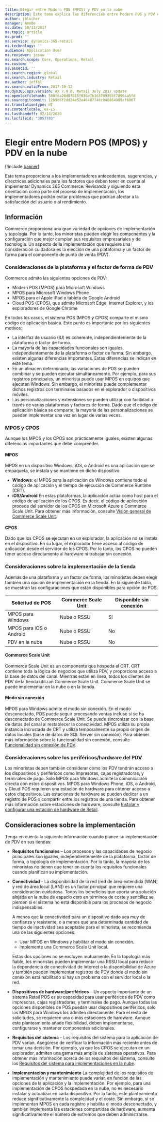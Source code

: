 ```yaml
---
title: Elegir entre Modern POS (MPOS) y PDV en la nube
description: Este tema explica las diferencias entre Modern POS y PDV en la nube. También se describen los distintos factores que los minoristas que están implementando Dynamics 365 Commerce deben considerar para ayudar a tomar las mejores decisiones para sus requisitos.
author: jblucher
manager: AnnBe
ms.date: 10/13/2017
ms.topic: article
ms.prod: ''
ms.service: dynamics-365-retail
ms.technology: ''
audience: Application User
ms.reviewer: josaw
ms.search.scope: Core, Operations, Retail
ms.custom: ''
ms.assetid: ''
ms.search.region: global
ms.search.industry: Retail
ms.author: jeffbl
ms.search.validFrom: 2017-10-12
ms.dyn365.ops.version: AX 7.0.0, Retail July 2017 update
ms.openlocfilehash: 508fda28d8f815f030e7b163709393f70904a5fd
ms.sourcegitcommit: 12b9d6f2dd24e52e46487748c848864909af6967
ms.translationtype: HT
ms.contentlocale: es-ES
ms.lasthandoff: 02/14/2020
ms.locfileid: "3057703"
---
```

# <a name="choose-between-modern-pos-mpos-and-cloud-pos"></a>Elegir entre Modern POS (MPOS) y PDV en la nube

[!include [banner](includes/banner.md)]

Este tema proporciona a los implementadores antecedentes, sugerencias, y directrices adicionales para los factores que deben tener en cuenta al implementar Dynamics 365 Commerce. Revisando y siguiendo esta orientación como parte del proceso de implementación, los implementadores podrán evitar problemas que podrían afectar a la satisfacción del usuario o al rendimiento.

## <a name="insights"></a>Información

Commerce proporciona una gran variedad de opciones de implementación y topología. Por lo tanto, los minoristas pueden elegir los componentes y la configuración que mejor cumplan sus requisitos empresariales y de tecnología. Un aspecto de la implementación que requiere una consideración cuidadosa es la elección de una plataforma y un factor de forma para el componente de punto de venta (PDV).

### <a name="pos-platform-and-form-factor-considerations"></a>Consideraciones de la plataforma y el factor de forma de PDV

Commerce admite las siguientes opciones de PDV:

- Modern POS (MPOS) para Microsoft Windows
- MPOS para Microsoft Windows Phone
- MPOS para el Apple iPad o tableta de Google Android
- Cloud POS (CPOS), que admite Microsoft Edge, Internet Explorer, y los exploradores de Google Chrome

En todos los casos, el sistema POS (MPOS y CPOS) comparte el mismo código de aplicación básica. Este punto es importante por los siguientes motivos:

- La interfaz de usuario (IU) es coherente, independientemente de la plataforma o factor de forma.
- La mayoría de las capacidades funcionales son iguales, independientemente de la plataforma o factor de forma. Sin embargo, existen algunas diferencias importantes. Estas diferencias se indican en este tema.
- En un almacén determinado, las variaciones de POS se pueden combinar y se pueden ejecutar simultáneamente. Por ejemplo, para sus registros principales, un minorista puede usar MPOS en equipos que ejecutan Windows. Sin embargo, el minorista puede complementar dichos registros con terminales basados en el explorador o dispositivos móviles.
- Las personalizaciones y extensiones se pueden utilizar con facilidad a través de varias plataformas y factores de forma. Dado que el código de aplicación básica se comparte, la mayoría de las personalizaciones se pueden implementar una vez en lugar de varias veces.

### <a name="mpos-vs-cpos"></a>MPOS y CPOS

Aunque los MPOS y los CPOS son prácticamente iguales, existen algunas diferencias importantes que debe comprender.

#### <a name="mpos"></a>MPOS

MPOS en un dispositivo Windows, iOS, o Android es una aplicación que se empaqueta, se instala y se mantiene en dicho dispositivo.

- **Windows**: el MPOS para la aplicación de Windows contiene todo el código de aplicación y el tiempo de ejecución de Commerce Runtime (CRT). 
- **iOS/Android** En estas plataformas, la aplicación actúa como host para el código de aplicación de los CPOS. Es decir, el código de aplicación procede del servidor de los CPOS en Microsoft Azure o Commerce Scale Unit. Para obtener más información, consulte [Visión general de Commerce Scale Unit](https://docs.microsoft.com/dynamics365/unified-operations/retail/dev-itpro/retail-store-system-begin).

#### <a name="cpos"></a>CPOS

Dado que los CPOS se ejecutan en un explorador, la aplicación no se instala en el dispositivo. En su lugar, el explorador tiene acceso al código de aplicación desde el servidor de los CPOS. Por lo tanto, los CPOS no pueden tener acceso directamente al hardware ni trabajar sin conexión.

### <a name="store-deployment-considerations"></a>Consideraciones sobre la implementación de la tienda

Además de una plataforma y un factor de forma, los minoristas deben elegir también una opción de implementación en la tienda. En la siguiente tabla, se muestran las configuraciones que están disponibles para opción de POS.

| Solicitud de POS         | Commerce Scale Unit | Disponible sin conexión |
|-------------------------|---------------|-------------------|
| MPOS para Windows        | Nube o RSSU | Sí               |
| MPOS para iOS o Android | Nube o RSSU | No                |
| PDV en la nube               | Nube o RSSU | No                |

#### <a name="commerce-scale-unit"></a>Commerce Scale Unit

Commerce Scale Unit es un componente que hospeda el CRT. CRT contiene toda la lógica de negocios que utiliza PDV, y proporciona acceso a la base de datos del canal. Mientras están en línea, todos los clientes de PDV de la tienda utilizan Commerce Scale Unit. Commerce Scale Unit se puede implementar en la nube o en la tienda.

#### <a name="offline-mode"></a>Modo sin conexión

MPOS para Windows admite el modo sin conexión. En el modo desconectado, POS puede seguir procesando ventas incluso si se ha desconectado de Commerce Scale Unit. Se puede sincronizar con la base de datos del canal al restablecer la conectividad. MPOS utiliza su propia instancia incrustada de CRT y utiliza temporalmente su propio origen de datos locales (base de datos de SQL Server sin conexión). Para obtener más información sobre la funcionalidad sin conexión, consulte [Funcionalidad sin conexión de PDV](https://docs.microsoft.com/dynamics365/unified-operations/retail/pos-offline-functionality).

### <a name="pos-peripheralhardware-considerations"></a>Consideraciones sobre los periféricos/hardware del PDV

Los minoristas deben también considerar cómo los PDV tendrán acceso a los dispositivos y periféricos como impresoras, cajas registradoras, y terminales de pago. Solo MPOS para Windows admite la comunicación directa con estos dispositivos. MPOS para Windows Phone, iOS, o Android, y Cloud POS requieren una estación de hardware para obtener acceso a estos dispositivos. Las estaciones de hardware se pueden dedicar a un registro de POS o compartir entre los registros de una tienda. Para obtener más información sobre estaciones de hardware, consulte [Instalar y configurar una estación de hardware de Retail](https://docs.microsoft.com/dynamics365/unified-operations/retail/retail-hardware-station-configuration-installation).

## <a name="implementation-considerations"></a>Consideraciones sobre la implementación

Tenga en cuenta la siguiente información cuando planee su implementación de PDV en sus tiendas:

- **Requisitos funcionales** – Los procesos y las capacidades de negocio principales son iguales, independientemente de la plataforma, factor de forma, o topología de implementación. Por lo tanto, la mayoría de los minoristas no tienen que tener en cuenta los requisitos funcionales cuando planifican su implementación.
- **Conectividad** - La disponibilidad de la red (red de área extendida \[WAN\] y red de área local \[LAN\]) es un factor principal que requiere una consideración cuidadosa. Todos los beneficios que aporta una solución alojada en la nube de espacio cero en términos de coste y sencillez se pierden si el sistema no está disponible para los procesos de negocio indispensables.

    A menos que la conectividad para un dispositivo dado sea muy de confianza y resistente, o a menos que una determinada cantidad de tiempo de inactividad sea aceptable para el minorista, se recomienda una de las siguientes opciones:

    - Usar MPOS en Windows y habilitar el modo sin conexión.
    - Implemente una Commerce Scale Unit local.

    Estas dos opciones no se excluyen mutuamente. En la topología más fiable, los minoristas pueden implementar una RSSU local para reducir la dependencia de conectividad de Internet o la disponibilidad de Azure y también pueden implementar registros de PDV donde el modo sin conexión está habilitado si hay un problema con el servidor local o la red.

- **Dispositivos de hardware/periféricos** – Un aspecto importante de un sistema Retail POS es su capacidad para usar periféricos de PDV como impresoras, cajas registradoras, y terminales de pago. Aunque todas las opciones disponibles de POS puedan usar dispositivos periféricos, solo los MPOS para Windows los admiten directamente. Para el resto de solicitudes, se requieren una o más estaciones de hardware. Aunque este planteamiento añade flexibilidad, deben implementarse, configurarse y mantener componentes adicionales.
- **Requisitos del sistema** – Los requisitos del sistema para la aplicación de PDV varían. Asegúrese de verificar la información más reciente antes de tomar una decisión. Por ejemplo, ya que los CPOS se ejecutan en un explorador, admiten una gama más amplia de sistemas operativos. Para obtener más información acerca de los requisitos del sistema, consulte los [Requisitos del sistema para implementaciones en la nube](https://docs.microsoft.com/dynamics365/unified-operations/fin-and-ops/get-started/system-requirements).
- **Implementación y mantenimiento** La complejidad de los requisitos de implementación y mantenimiento puede variar, en función de las opciones de la aplicación y la implementación. Por ejemplo, para una implementación de CPOS hospedada en la nube, no es necesario instalar y actualizar en cada dispositivo. Por lo tanto, este planteamiento reduce significativamente la complejidad y el coste. Sin embargo, si se implementan MPOS en cada registro y habilita el modo desconectado, y también implementa las estaciones compartidas de hardware, aumenta significativamente el número de extremos que deben administrarse.

